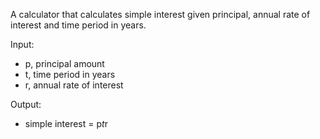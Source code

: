 A calculator that calculates simple interest given principal, annual rate of interest and time period in years.

Input:
- p, principal amount
- t, time period in years
- r, annual rate of interest
  
Output:
- simple interest = p*t*r
